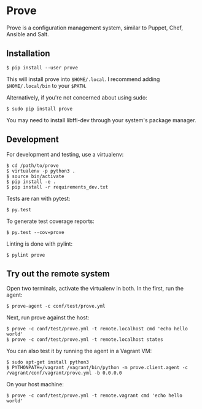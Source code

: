 # Prove

Prove is a configuration management system, similar to Puppet, Chef, Ansible and Salt.

## Installation

	$ pip install --user prove

This will install prove into `$HOME/.local`. I recommend adding
`$HOME/.local/bin` to your `$PATH`.

Alternatively, if you're not concerned about using sudo:

	$ sudo pip install prove

You may need to install libffi-dev through your system's package manager.

## Development

For development and testing, use a virtualenv:

	$ cd /path/to/prove
	$ virtualenv -p python3 .
	$ source bin/activate
	$ pip install -e .
	$ pip install -r requirements_dev.txt

Tests are ran with pytest:

	$ py.test

To generate test coverage reports:

	$ py.test --cov=prove

Linting is done with pylint:

	$ pylint prove

## Try out the remote system

Open two terminals, activate the virtualenv in both. In the first, run the agent:

	$ prove-agent -c conf/test/prove.yml

Next, run prove against the host:

	$ prove -c conf/test/prove.yml -t remote.localhost cmd 'echo hello world'
	$ prove -c conf/test/prove.yml -t remote.localhost states

You can also test it by running the agent in a Vagrant VM:

	$ sudo apt-get install python3
	$ PYTHONPATH=/vagrant /vagrant/bin/python -m prove.client.agent -c /vagrant/conf/vagrant/prove.yml -b 0.0.0.0

On your host machine:

	$ prove -c conf/test/prove.yml -t remote.vagrant cmd 'echo hello world'
